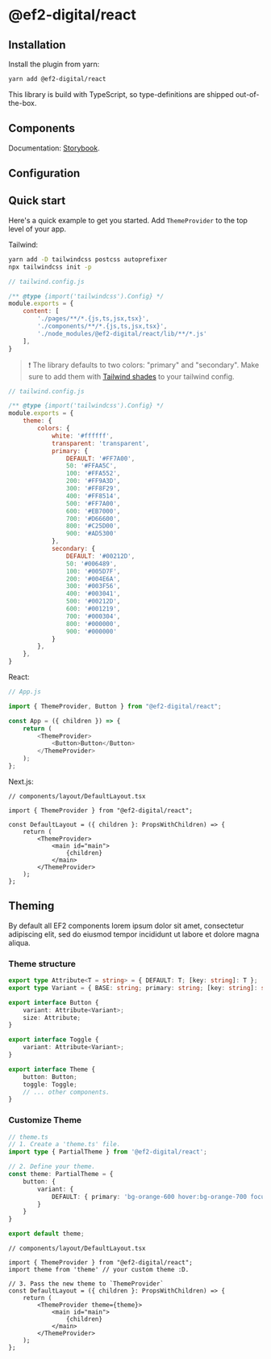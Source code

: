 # @ef2-digital/react

## Installation

Install the plugin from yarn:

```sh
yarn add @ef2-digital/react
```

This library is build with TypeScript, so type-definitions are shipped out-of-the-box.

## Components
Documentation: [Storybook](https://ef2-digital.github.io/react).

## Configuration

## Quick start
Here's a quick example to get you started. Add `ThemeProvider` to the top level of your app.

Tailwind:

```sh
yarn add -D tailwindcss postcss autoprefixer
npx tailwindcss init -p
```
```js
// tailwind.config.js

/** @type {import('tailwindcss').Config} */
module.exports = {
    content: [
        './pages/**/*.{js,ts,jsx,tsx}',
        './components/**/*.{js,ts,jsx,tsx}',
        './node_modules/@ef2-digital/react/lib/**/*.js'
    ],
}
```
> :exclamation: The library defaults to two colors: "primary" and "secondary". Make sure to add them with [Tailwind shades](https://www.tailwindshades.com/) to your tailwind config.

```js
// tailwind.config.js

/** @type {import('tailwindcss').Config} */
module.exports = {
    theme: {
        colors: {
            white: '#ffffff',
            transparent: 'transparent',
            primary: {
                DEFAULT: '#FF7A00',
                50: '#FFAA5C',
                100: '#FFA552',
                200: '#FF9A3D',
                300: '#FF8F29',
                400: '#FF8514',
                500: '#FF7A00',
                600: '#EB7000',
                700: '#D66600',
                800: '#C25D00',
                900: '#AD5300'
            },
            secondary: {
                DEFAULT: '#00212D',
                50: '#006489',
                100: '#005D7F',
                200: '#004E6A',
                300: '#003F56',
                400: '#003041',
                500: '#00212D',
                600: '#001219',
                700: '#000304',
                800: '#000000',
                900: '#000000'
            }
        },
    },
}
```

React:
```js
// App.js

import { ThemeProvider, Button } from "@ef2-digital/react";

const App = ({ children }) => {
    return (
        <ThemeProvider>
            <Button>Button</Button>
        </ThemeProvider>
    );
};
```

Next.js:
```tsx
// components/layout/DefaultLayout.tsx

import { ThemeProvider } from "@ef2-digital/react";

const DefaultLayout = ({ children }: PropsWithChildren) => {
    return (
        <ThemeProvider>
            <main id="main">
                {children}
            </main>
        </ThemeProvider>
    );
};
```

## Theming
By default all EF2 components lorem ipsum dolor sit amet, consectetur adipiscing elit, sed do eiusmod tempor incididunt ut labore et dolore magna aliqua.

### Theme structure
```typescript
export type Attribute<T = string> = { DEFAULT: T; [key: string]: T };
export type Variant = { BASE: string; primary: string; [key: string]: string };

export interface Button {
    variant: Attribute<Variant>;
    size: Attribute;
}

export interface Toggle {
    variant: Attribute<Variant>;
}

export interface Theme {
    button: Button;
    toggle: Toggle;
    // ... other components.
}
```

### Customize Theme
```ts
// theme.ts
// 1. Create a 'theme.ts' file.
import type { PartialTheme } from '@ef2-digital/react';

// 2. Define your theme.
const theme: PartialTheme = {
    button: {
        variant: {
            DEFAULT: { primary: 'bg-orange-600 hover:bg-orange-700 focus:ring-orange-500' }
        }
    }
}

export default theme;
```
```tsx
// components/layout/DefaultLayout.tsx

import { ThemeProvider } from "@ef2-digital/react";
import theme from 'theme' // your custom theme :D.

// 3. Pass the new theme to `ThemeProvider`
const DefaultLayout = ({ children }: PropsWithChildren) => {
    return (
        <ThemeProvider theme={theme}>
            <main id="main">
                {children}
            </main>
        </ThemeProvider>
    );
};
```
